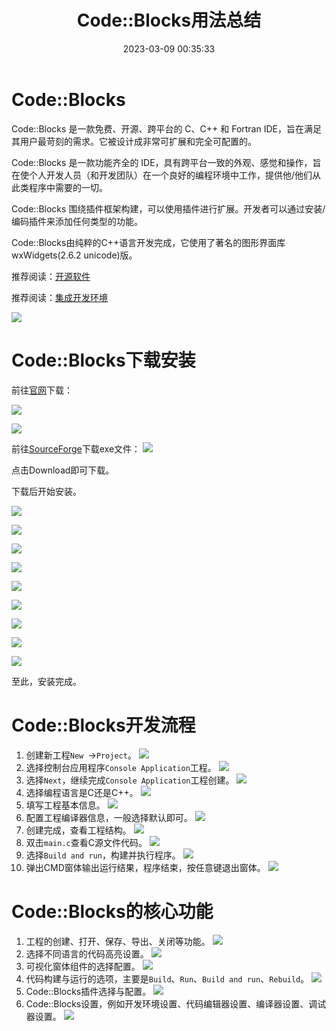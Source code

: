 ﻿---
title: Code::Blocks用法总结
date: 2023-03-09 00:35:33
summary: 本文总结使用Code::Blocks的使用经验。
tags:
- C语言
- C++
- Code::Blocks
categories:
- 开发技术
---

# Code::Blocks

Code::Blocks 是一款免费、开源、跨平台的 C、C++ 和 Fortran IDE，旨在满足其用户最苛刻的需求。它被设计成非常可扩展和完全可配置的。

Code::Blocks 是一款功能齐全的 IDE，具有跨平台一致的外观、感觉和操作，旨在使个人开发人员（和开发团队）在一个良好的编程环境中工作，提供他/他们从此类程序中需要的一切。

Code::Blocks 围绕插件框架构建，可以使用插件进行扩展。开发者可以通过安装/编码插件来添加任何类型的功能。

Code::Blocks由纯粹的C++语言开发完成，它使用了著名的图形界面库wxWidgets(2.6.2 unicode)版。

推荐阅读：[开源软件](https://blankspace.blog.csdn.net/article/details/129073143)

推荐阅读：[集成开发环境](https://blankspace.blog.csdn.net/article/details/129351285)

![](../../../images/软件开发/C_C++/CodeBlocks用法总结/1.png)

# Code::Blocks下载安装

前往[官网](http://www.codeblocks.org/downloads/)下载：

![](../../../images/软件开发/C_C++/CodeBlocks用法总结/2.png)

![](../../../images/软件开发/C_C++/CodeBlocks用法总结/3.png)

前往[SourceForge](https://sourceforge.net/projects/codeblocks/files/Binaries/20.03/Windows/codeblocks-20.03-setup.exe/download)下载exe文件：
![](../../../images/软件开发/C_C++/CodeBlocks用法总结/4.png)

点击Download即可下载。

下载后开始安装。

![](../../../images/软件开发/C_C++/CodeBlocks用法总结/5.png)

![](../../../images/软件开发/C_C++/CodeBlocks用法总结/6.png)

![](../../../images/软件开发/C_C++/CodeBlocks用法总结/7.png)

![](../../../images/软件开发/C_C++/CodeBlocks用法总结/8.png)

![](../../../images/软件开发/C_C++/CodeBlocks用法总结/9.png)

![](../../../images/软件开发/C_C++/CodeBlocks用法总结/10.png)

![](../../../images/软件开发/C_C++/CodeBlocks用法总结/11.png)

![](../../../images/软件开发/C_C++/CodeBlocks用法总结/12.png)

![](../../../images/软件开发/C_C++/CodeBlocks用法总结/13.png)

至此，安装完成。

# Code::Blocks开发流程

1. 创建新工程`New `$→$`Project`。
![](../../../images/软件开发/C_C++/CodeBlocks用法总结/14.png)
2. 选择控制台应用程序`Console Application`工程。
![](../../../images/软件开发/C_C++/CodeBlocks用法总结/15.png)
3. 选择`Next`，继续完成`Console Application`工程创建。
![](../../../images/软件开发/C_C++/CodeBlocks用法总结/16.png)
4. 选择编程语言是C还是C++。
![](../../../images/软件开发/C_C++/CodeBlocks用法总结/17.png)
5. 填写工程基本信息。
![](../../../images/软件开发/C_C++/CodeBlocks用法总结/18.png)
6. 配置工程编译器信息，一般选择默认即可。
![](../../../images/软件开发/C_C++/CodeBlocks用法总结/19.png)
7. 创建完成，查看工程结构。
![](../../../images/软件开发/C_C++/CodeBlocks用法总结/20.png)
8. 双击`main.c`查看C源文件代码。
![](../../../images/软件开发/C_C++/CodeBlocks用法总结/21.png)
9. 选择`Build and run`，构建并执行程序。
![](../../../images/软件开发/C_C++/CodeBlocks用法总结/22.png)
10. 弹出CMD窗体输出运行结果，程序结束，按任意键退出窗体。
![](../../../images/软件开发/C_C++/CodeBlocks用法总结/23.png)

# Code::Blocks的核心功能

1. 工程的创建、打开、保存、导出、关闭等功能。
![](../../../images/软件开发/C_C++/CodeBlocks用法总结/24.png)
2. 选择不同语言的代码高亮设置。
![](../../../images/软件开发/C_C++/CodeBlocks用法总结/25.png)
3. 可视化窗体组件的选择配置。
![](../../../images/软件开发/C_C++/CodeBlocks用法总结/26.png)
4. 代码构建与运行的选项，主要是`Build`、`Run`、`Build and run`、`Rebuild`。
![](../../../images/软件开发/C_C++/CodeBlocks用法总结/27.png)
5. Code::Blocks插件选择与配置。
![](../../../images/软件开发/C_C++/CodeBlocks用法总结/28.png)
6. Code::Blocks设置，例如开发环境设置、代码编辑器设置、编译器设置、调试器设置。
![](../../../images/软件开发/C_C++/CodeBlocks用法总结/29.png)
